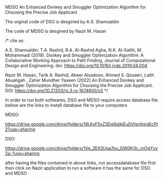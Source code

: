 MDSO
An Enhanced Donkey and Smuggler Optimization Algorithm for Choosing the Precise Job Applicant

The orginal code of DSO is desgined by A.S. Shamsaldin

The code of MDSO is desgined by Nazir M. Hasan

/* cite as:

A.S. Shamsaldin, T.A. Rashid, R.A. Al-Rashid Agha, N.K. Al-Salihi, M. Mohammadi (2019). Donkey and Smuggler Optimization Algorithm: A Collaborative Working Approach to Path Finding, Journal of Computational Design and Engineering. doi: https://doi.org/10.1016/j.jcde.2019.04.004

Nazir M. Hasan, Tarik A. Rashid, Abeer Alsadoon, Ahmed S. Qosaeri, Laith Abualigah , Zaher Mundher Yaseen (2022).An Enhanced Donkey and Smuggler Optimization Algorithm for Choosing the Precise Job Applicant. DOI: https://doi.org/10.21203/rs.3.rs-1674600/v2 */

In order to run both softwares, DSO and MDSO require access database file. bellow are the links to install database file to your computers

MDSO:

https://drive.google.com/drive/folders/18UtvF5xZ3Dq9qjkiEuDVIsnthsgEcPt2?usp=sharing

DSO:

https://drive.google.com/drive/folders/1Ve_2EtI3Uga7pu_GW0KjSr_mOgYvv2a-?usp=sharing

after having the files contained in above links, run accessdatabase file first then click on Nazir application to run a software it has the same for DSO and MDSO

